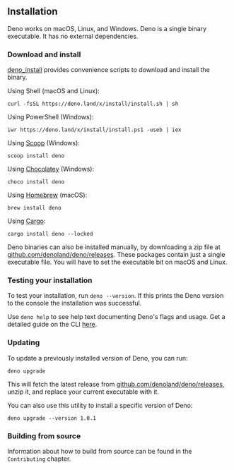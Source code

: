 ## Installation

Deno works on macOS, Linux, and Windows. Deno is a single binary executable. It
has no external dependencies.

### Download and install

[deno_install](https://github.com/denoland/deno_install) provides convenience
scripts to download and install the binary.

Using Shell (macOS and Linux):

```shell
curl -fsSL https://deno.land/x/install/install.sh | sh
```

Using PowerShell (Windows):

```shell
iwr https://deno.land/x/install/install.ps1 -useb | iex
```

Using [Scoop](https://scoop.sh/) (Windows):

```shell
scoop install deno
```

Using [Chocolatey](https://chocolatey.org/packages/deno) (Windows):

```shell
choco install deno
```

Using [Homebrew](https://formulae.brew.sh/formula/deno) (macOS):

```shell
brew install deno
```

Using [Cargo](https://crates.io/crates/deno):

```shell
cargo install deno --locked
```

Deno binaries can also be installed manually, by downloading a zip file at
[github.com/denoland/deno/releases](https://github.com/denoland/deno/releases).
These packages contain just a single executable file. You will have to set the
executable bit on macOS and Linux.

### Testing your installation

To test your installation, run `deno --version`. If this prints the Deno version
to the console the installation was successful.

Use `deno help` to see help text documenting Deno's flags and usage. Get a
detailed guide on the CLI [here](./command_line_interface.md).

### Updating

To update a previously installed version of Deno, you can run:

```shell
deno upgrade
```

This will fetch the latest release from
[github.com/denoland/deno/releases](https://github.com/denoland/deno/releases),
unzip it, and replace your current executable with it.

You can also use this utility to install a specific version of Deno:

```shell
deno upgrade --version 1.0.1
```

### Building from source

Information about how to build from source can be found in the `Contributing`
chapter.
